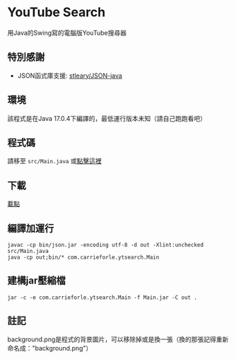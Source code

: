# YouTube Search
用Java的Swing寫的電腦版YouTube搜尋器

## 特別感謝
- JSON函式庫支援: [stleary/JSON-java](https://github.com/stleary/JSON-java)

## 環境
該程式是在Java 17.0.4下編譯的，最低運行版本未知（請自己跑跑看吧）

## 程式碼
請移至 `src/Main.java` 或[點擊這裡](/src/Main.java)

## 下載
[載點](https://github.com/10835/YouTube-Search/releases/latest/yt-search.jar)

## 編譯加運行
    javac -cp bin/json.jar -encoding utf-8 -d out -Xlint:unchecked src/Main.java
    java -cp out;bin/* com.carrieforle.ytsearch.Main
    
## 建構jar壓縮檔
    jar -c -e com.carrieforle.ytsearch.Main -f Main.jar -C out .

## 註記
background.png是程式的背景圖片，可以移除掉或是換一張（換的那張記得重新命名成："background.png"）

